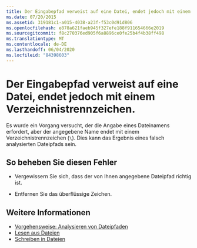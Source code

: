 ```yaml
---
title: Der Eingabepfad verweist auf eine Datei, endet jedoch mit einem Verzeichnistrennzeichen.
ms.date: 07/20/2015
ms.assetid: 319181c1-a015-4038-a23f-f53c0d91d806
ms.openlocfilehash: e878a621faeb945f327efe188f911654666e2019
ms.sourcegitcommit: f8c270376ed905f6a8896ce0fe25b4f4b38ff498
ms.translationtype: MT
ms.contentlocale: de-DE
ms.lasthandoff: 06/04/2020
ms.locfileid: "84398603"
---
```

# <a name="the-input-path-refers-to-a-file-but-ends-with-a-directory-separator-character"></a>Der Eingabepfad verweist auf eine Datei, endet jedoch mit einem Verzeichnistrennzeichen.
Es wurde ein Vorgang versucht, der die Angabe eines Dateinamens erfordert, aber der angegebene Name endet mit einem Verzeichnistrennzeichen (`\`). Dies kann das Ergebnis eines falsch analysierten Dateipfads sein.  
  
## <a name="to-correct-this-error"></a>So beheben Sie diesen Fehler  
  
- Vergewissern Sie sich, dass der von Ihnen angegebene Dateipfad richtig ist.  
  
- Entfernen Sie das überflüssige Zeichen.  
  
## <a name="see-also"></a>Weitere Informationen

- [Vorgehensweise: Analysieren von Dateipfaden](../developing-apps/programming/drives-directories-files/how-to-parse-file-paths.md)
- [Lesen aus Dateien](../developing-apps/programming/drives-directories-files/reading-from-files.md)
- [Schreiben in Dateien](../developing-apps/programming/drives-directories-files/writing-to-files.md)

